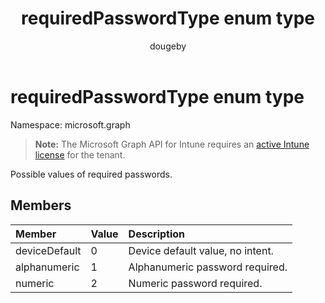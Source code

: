 ﻿---
title: "requiredPasswordType enum type"
description: "Possible values of required passwords."
author: "dougeby"
localization_priority: Normal
ms.prod: "intune"
doc_type: enumPageType
---

# requiredPasswordType enum type

Namespace: microsoft.graph

> **Note:** The Microsoft Graph API for Intune requires an [active Intune license](https://go.microsoft.com/fwlink/?linkid=839381) for the tenant.

Possible values of required passwords.

## Members

| Member        | Value | Description                      |
| :------------ | :---- | :------------------------------- |
| deviceDefault | 0     | Device default value, no intent. |
| alphanumeric  | 1     | Alphanumeric password required.  |
| numeric       | 2     | Numeric password required.       |
